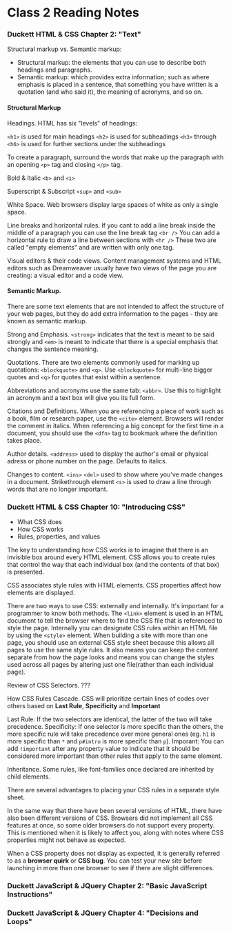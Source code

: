 # Class 2 Reading Notes

### Duckett HTML & CSS Chapter 2: "Text"

Structural markup vs. Semantic markup:

- Structural markup: the elements that you can use to describe both headings and paragraphs.
- Semantic markup: which provides extra information; such as where emphasis is placed in a sentence, that something you have written is a quotation (and who said it), the meaning of acronyms, and so on.

#### Structural Markup

Headings. HTML has six "levels" of headings:

`<h1>` is used for main headings
`<h2>` is used for subheadings
`<h3>` through `<h6>` is used for further sections under the subheadings

To create a paragraph, surround the words that make up the paragraph with an opening `<p>` tag and closing `</p>` tag.

Bold & Italic
`<b>` and `<i>`

Superscript & Subscript
`<sup>` and `<sub>`

White Space. Web browsers display large spaces of white as only a single space.

Line breaks and horizontal rules. If you cant to add a line break inside the middle of a paragraph you can use the line break tag `<br />`
You can add a horizontal rule to draw a line between sections with `<hr />`
These two are called "empty elements" and are written with only one tag.

Visual editors & their code views. Content management systems and HTML editors such as Dreamweaver usually have two views of the page you are creating: a visual editor and a code view.

#### Semantic Markup.

There are some text elements that are not intended to affect the structure of your web pages, but they do add extra information to the pages - they are known as semantic markup.

Strong and Emphasis. `<strong>` indicates that the text is meant to be said strongly and `<em>` is meant to indicate that there is a special emphasis that changes the sentence meaning.

Quotations. There are two elements commonly used for marking up quotations: `<blockquote>` and `<q>`. Use `<blockquote>` for multi-line bigger quotes and `<q>` for quotes that exist within a sentence.

Abbreviations and acronyms use the same tab: `<abbr>`. Use this to highlight an acronym and a text box will give you its full form.

Citations and Definitions. When you are referencing a piece of work such as a book, film or research paper, use the `<cite>` element. Browsers will render the comment in italics. When referencing a big concept for the first time in a document, you should use the `<dfn>` tag to bookmark where the definition takes place.

Author details. `<address>` used to display the author's email or physical adress or phone number on the page. Defaults to italics.

Changes to content. `<ins>` `<del>` used to show where you've made changes in a document. Strikethrough element `<s>` is used to draw a line through words that are no longer important.

### Duckett HTML & CSS Chapter 10: "Introducing CSS"

- What CSS does
- How CSS works
- Rules, properties, and values

The key to understanding how CSS works is to imagine that there is an invisible box around every HTML element. CSS allows you to create rules that control the way that each individual box (and the contents of that box) is presented.

CSS associates style rules with HTML elements. CSS properties affect how elements are displayed.

There are two ways to use CSS: externally and internally. It's important for a programmer to know both methods. The `<link>` element is used in an HTML document to tell the browser where to find the CSS file that is referenced to style the page. Internally you can designate CSS rules within an HTML file by using the `<style>` element. When building a site with more than one page, you should use an external CSS style sheet because this allows all pages to use the same style rules. It also means you can keep the content separate from how the page looks and means you can change the styles used across all pages by altering just one file(rather than each individual page).

Review of CSS Selectors. ???

How CSS Rules Cascade. CSS will prioritize certain lines of codes over others based on **Last Rule**, **Specificity** and **Important**

Last Rule: If the two selectors are identical, the latter of the two will take precedence. Specificity: If one selector is more specific than the others, the more specific rule will take precedence over more general ones (eg. `h1` is more specific than `*` and `p#intro` is more specific than `p`). Imporant: You can add `!important` after any property value to indicate that it should be considered more important than other rules that apply to the same element.

Inheritance. Some rules, like font-families once declared are inherited by child elements.

There are several advantages to placing your CSS rules in a separate style sheet.

In the same way that there have been several versions of HTML, there have also been different versions of CSS. Browsers did not implement all CSS features at once, so some older browsers do not support every property. This is mentioned when it is likely to affect you, along with notes where CSS properties might not behave as expected.

When a CSS property does not display as expected, it is generally referred to as a **browser quirk** or **CSS bug**. You can test your new site before launching in more than one browser to see if there are slight differences.

### Duckett JavaScript & JQuery Chapter 2: "Basic JavaScript Instructions"

### Duckett JavaScript & JQuery Chapter 4: "Decisions and Loops"